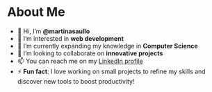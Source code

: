 # About Me

- 👋 Hi, I’m **@martinasaullo**  
- 👀 I’m interested in **web development**  
- 🌱 I’m currently expanding my knowledge in **Computer Science**  
- 💞️ I’m looking to collaborate on **innovative projects**  
- 📫 You can reach me on my [LinkedIn profile](http://www.linkedin.com/in/martina-saullo-8798a4276)  
- ⚡ **Fun fact**: I love working on small projects to refine my skills and discover new tools to boost productivity!  
